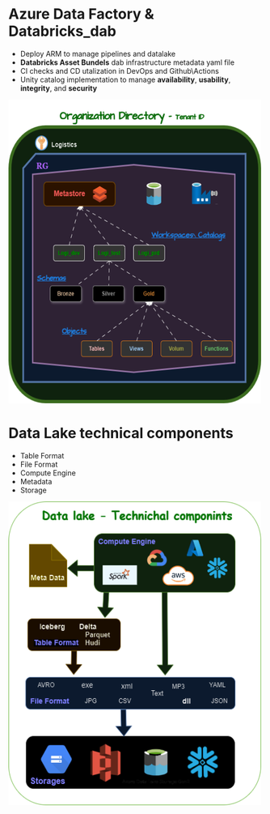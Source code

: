 # Azure Data Factory & Databricks_dab
- Deploy ARM to manage pipelines and datalake
- **Databricks Asset Bundels** dab infrastructure metadata yaml file
- CI checks and CD utalization in DevOps and Github\Actions
- Unity catalog implementation to manage **availability**, **usability**, **integrity**, and **security**

<img src="https://github.com/AmmarSahyoun/Databricks_dab/blob/main/pics/project-arch.png" alt="Business architecture" width="500" height="600">


# Data Lake technical components
* Table Format
* File Format
* Compute Engine
* Metadata
* Storage
<img src="https://github.com/AmmarSahyoun/Databricks_dab/blob/main/pics/DataLake.png" alt="Business architecture" width="500" height="600">